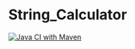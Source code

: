 # String_Calculator
[![Java CI with Maven](https://github.com/HilalQassem/String_Calculator/actions/workflows/maven.yml/badge.svg)](https://github.com/HilalQassem/String_Calculator/actions/workflows/maven.yml)
